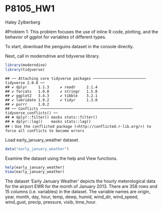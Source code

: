 P8105_HW1
================
Haley Zylberberg

\#Problem 1: This problem focuses the use of inline R code, plotting,
and the behavior of ggplot for variables of different types.

To start, download the penguins dataset in the console directly.

Next, call in moderndrive and tidyverse library.

``` r
library(moderndive)
library(tidyverse)
```

    ## ── Attaching core tidyverse packages ──────────────────────── tidyverse 2.0.0 ──
    ## ✔ dplyr     1.1.3     ✔ readr     2.1.4
    ## ✔ forcats   1.0.0     ✔ stringr   1.5.0
    ## ✔ ggplot2   3.4.3     ✔ tibble    3.2.1
    ## ✔ lubridate 1.9.2     ✔ tidyr     1.3.0
    ## ✔ purrr     1.0.2     
    ## ── Conflicts ────────────────────────────────────────── tidyverse_conflicts() ──
    ## ✖ dplyr::filter() masks stats::filter()
    ## ✖ dplyr::lag()    masks stats::lag()
    ## ℹ Use the conflicted package (<http://conflicted.r-lib.org/>) to force all conflicts to become errors

Load early_january_weather dataset.

``` r
data("early_january_weather")
```

Examine the dataset using the help and View functions.

``` r
help(early_january_weather)
View(early_january_weather)
```

The dataset ‘Early January Weather’ depicts the hourly meterological
data for the airport EWR for the month of January 2013. There are 358
rows and 15 columns (i.e. variables) in the dataset. The variable names
are origin, year, month, day, hour, temp, dewp, humid, wind_dir,
wind_speed, wind_gust, precip, pressure, visib, time_hour.
